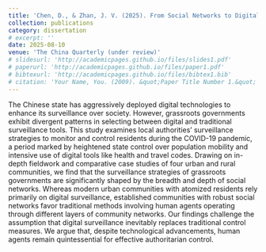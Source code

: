 ```yaml
---
title: 'Chen, D., & Zhan, J. V. (2025). From Social Networks to Digital Networks: Explaining Surveillance Strategies in China’s Grassroots Control.'
collection: publications
category: dissertation
# excerpt: ''
date: 2025-08-10
venue: 'The China Quarterly (under review)'
# slidesurl: 'http://academicpages.github.io/files/slides1.pdf'
# paperurl: 'http://academicpages.github.io/files/paper1.pdf'
# bibtexurl: 'http://academicpages.github.io/files/bibtex1.bib'
# citation: 'Your Name, You. (2009). &quot;Paper Title Number 1.&quot; <i>Journal 1</i>. 1(1).'
---
```


The Chinese state has aggressively deployed digital technologies to enhance its surveillance over society. However, grassroots governments exhibit divergent patterns in selecting between digital and traditional surveillance tools. This study examines local authorities’ surveillance strategies to monitor and control residents during the COVID-19 pandemic, a period marked by heightened state control over population mobility and intensive use of digital tools like health and travel codes. Drawing on in-depth fieldwork and comparative case studies of four urban and rural communities, we find that the surveillance strategies of grassroots governments are significantly shaped by the breadth and depth of social networks. Whereas modern urban communities with atomized residents rely primarily on digital surveillance, established communities with robust social networks favor traditional methods involving human agents operating through different layers of community networks. Our findings challenge the assumption that digital surveillance inevitably replaces traditional control measures. We argue that, despite technological advancements, human agents remain quintessential for effective authoritarian control.
